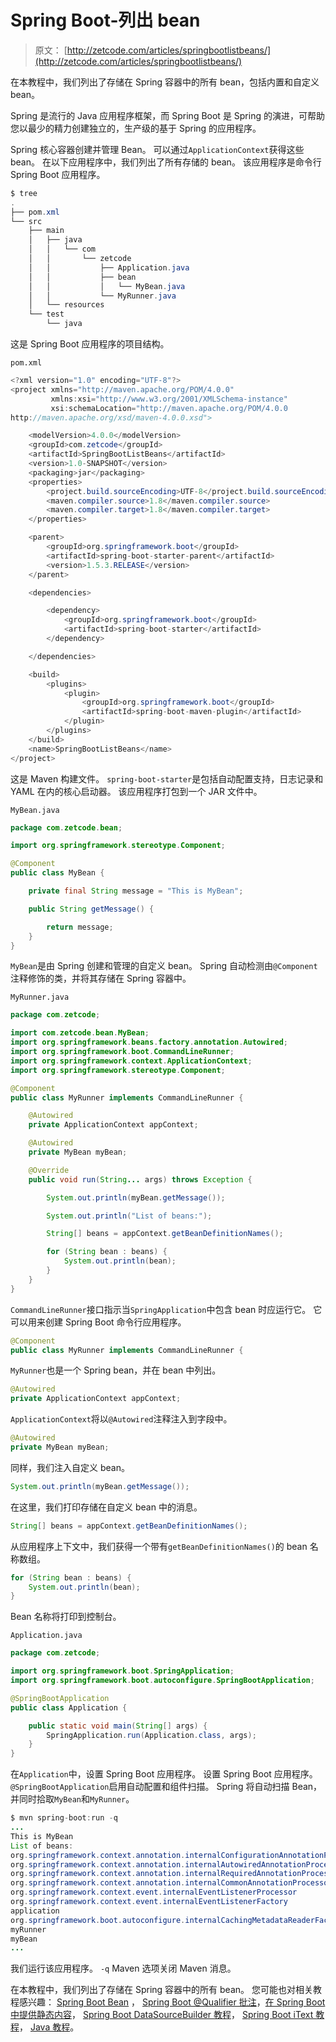 # Spring Boot-列出 bean

> 原文： [http://zetcode.com/articles/springbootlistbeans/](http://zetcode.com/articles/springbootlistbeans/)

在本教程中，我们列出了存储在 Spring 容器中的所有 bean，包括内置和自定义 bean。

Spring 是流行的 Java 应用程序框架，而 Spring Boot 是 Spring 的演进，可帮助您以最少的精力创建独立的，生产级的基于 Spring 的应用程序。

Spring 核心容器创建并管理 Bean。 可以通过`ApplicationContext`获得这些 bean。 在以下应用程序中，我们列出了所有存储的 bean。 该应用程序是命令行 Spring Boot 应用程序。

```java
$ tree
.
├── pom.xml
└── src
    ├── main
    │   ├── java
    │   │   └── com
    │   │       └── zetcode
    │   │           ├── Application.java
    │   │           ├── bean
    │   │           │   └── MyBean.java
    │   │           └── MyRunner.java
    │   └── resources
    └── test
        └── java

```

这是 Spring Boot 应用程序的项目结构。

`pom.xml`

```java
<?xml version="1.0" encoding="UTF-8"?>
<project xmlns="http://maven.apache.org/POM/4.0.0" 
         xmlns:xsi="http://www.w3.org/2001/XMLSchema-instance" 
         xsi:schemaLocation="http://maven.apache.org/POM/4.0.0 
http://maven.apache.org/xsd/maven-4.0.0.xsd">

    <modelVersion>4.0.0</modelVersion>
    <groupId>com.zetcode</groupId>
    <artifactId>SpringBootListBeans</artifactId>
    <version>1.0-SNAPSHOT</version>
    <packaging>jar</packaging>
    <properties>
        <project.build.sourceEncoding>UTF-8</project.build.sourceEncoding>
        <maven.compiler.source>1.8</maven.compiler.source>
        <maven.compiler.target>1.8</maven.compiler.target>
    </properties>

    <parent>
        <groupId>org.springframework.boot</groupId>
        <artifactId>spring-boot-starter-parent</artifactId>
        <version>1.5.3.RELEASE</version>
    </parent>    

    <dependencies>

        <dependency>
            <groupId>org.springframework.boot</groupId>
            <artifactId>spring-boot-starter</artifactId>
        </dependency>        

    </dependencies>    

    <build>
        <plugins>
            <plugin>
                <groupId>org.springframework.boot</groupId>
                <artifactId>spring-boot-maven-plugin</artifactId>
            </plugin>            
        </plugins>
    </build>
    <name>SpringBootListBeans</name>
</project>

```

这是 Maven 构建文件。 `spring-boot-starter`是包括自动配置支持，日志记录和 YAML 在内的核心启动器。 该应用程序打包到一个 JAR 文件中。

`MyBean.java`

```java
package com.zetcode.bean;

import org.springframework.stereotype.Component;

@Component
public class MyBean {

    private final String message = "This is MyBean";

    public String getMessage() {

        return message;
    }
}

```

`MyBean`是由 Spring 创建和管理的自定义 bean。 Spring 自动检测由`@Component`注释修饰的类，并将其存储在 Spring 容器中。

`MyRunner.java`

```java
package com.zetcode;

import com.zetcode.bean.MyBean;
import org.springframework.beans.factory.annotation.Autowired;
import org.springframework.boot.CommandLineRunner;
import org.springframework.context.ApplicationContext;
import org.springframework.stereotype.Component;

@Component
public class MyRunner implements CommandLineRunner {

    @Autowired
    private ApplicationContext appContext;

    @Autowired
    private MyBean myBean;

    @Override
    public void run(String... args) throws Exception {

        System.out.println(myBean.getMessage());

        System.out.println("List of beans:");

        String[] beans = appContext.getBeanDefinitionNames();

        for (String bean : beans) {
            System.out.println(bean);
        }
    }
}

```

`CommandLineRunner`接口指示当`SpringApplication`中包含 bean 时应运行它。 它可以用来创建 Spring Boot 命令行应用程序。

```java
@Component
public class MyRunner implements CommandLineRunner {

```

`MyRunner`也是一个 Spring bean，并在 bean 中列出。

```java
@Autowired
private ApplicationContext appContext;

```

`ApplicationContext`将以`@Autowired`注释注入到字段中。

```java
@Autowired
private MyBean myBean;

```

同样，我们注入自定义 bean。

```java
System.out.println(myBean.getMessage());

```

在这里，我们打印存储在自定义 bean 中的消息。

```java
String[] beans = appContext.getBeanDefinitionNames();

```

从应用程序上下文中，我们获得一个带有`getBeanDefinitionNames()`的 bean 名称数组。

```java
for (String bean : beans) {
    System.out.println(bean);
}

```

Bean 名称将打印到控制台。

`Application.java`

```java
package com.zetcode;

import org.springframework.boot.SpringApplication;
import org.springframework.boot.autoconfigure.SpringBootApplication;

@SpringBootApplication
public class Application {

    public static void main(String[] args) {
        SpringApplication.run(Application.class, args);
    }
}

```

在`Application`中，设置 Spring Boot 应用程序。 设置 Spring Boot 应用程序。 `@SpringBootApplication`启用自动配置和组件扫描。 Spring 将自动扫描 Bean，并同时拾取`MyBean`和`MyRunner`。

```java
$ mvn spring-boot:run -q
...
This is MyBean
List of beans:
org.springframework.context.annotation.internalConfigurationAnnotationProcessor
org.springframework.context.annotation.internalAutowiredAnnotationProcessor
org.springframework.context.annotation.internalRequiredAnnotationProcessor
org.springframework.context.annotation.internalCommonAnnotationProcessor
org.springframework.context.event.internalEventListenerProcessor
org.springframework.context.event.internalEventListenerFactory
application
org.springframework.boot.autoconfigure.internalCachingMetadataReaderFactory
myRunner
myBean
...

```

我们运行该应用程序。 `-q` Maven 选项关闭 Maven 消息。

在本教程中，我们列出了存储在 Spring 容器中的所有 bean。 您可能也对相关教程感兴趣： [Spring Boot Bean](/articles/springbootbean/) ， [Spring Boot @Qualifier 批注](/articles/springbootqualifier/)，[在 Spring Boot 中提供静态内容](/springboot/static/)， [Spring Boot DataSourceBuilder 教程](/springboot/datasourcebuilder/)， [Spring Boot iText 教程](/articles/springbootitext/)， [Java 教程](/lang/java/)。